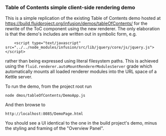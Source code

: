 ### Table of Contents simple client-side rendering demo

This is a simple replication of the existing Table of Contents demo hosted at 
https://build.fluidproject.org/infusion/demos/tableOfContents/ for the rewrite of the ToC component using the new
renderer. The only elaboration is that the demo's includes are written out in symbolic form, e.g.

        <script type="text/javascript" src="../../node_modules/infusion/src/lib/jquery/core/js/jquery.js"></script>

rather than being expressed using literal filesystem paths. This is achieved using the `fluid.renderer.autoMountRendererModulesServer`
grade which automatically mounts all loaded renderer modules into the URL space of a Kettle server.

To run the demo, from the project root run 

    node dmos/tableOfContents/DemoApp.js
    
And then browse to 

    http://localhost:8085/DemoPage.html

You should see a UI identical to the one in the build project's demo, minus the styling and framing of the 
"Overview Panel".
